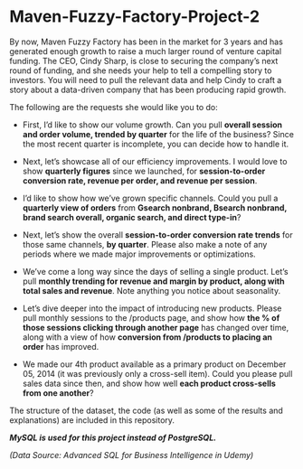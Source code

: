 # Maven-Fuzzy-Factory-Project-2

By now, Maven Fuzzy Factory has been in the market for 3 years and has generated enough growth to raise a much larger round of venture capital funding. The CEO, Cindy Sharp, is close to securing the company’s next round of funding, and she needs your help to tell a compelling story to investors. You will need to pull the relevant data and help Cindy to craft a story about a data-driven company that has been producing rapid growth.


The following are the requests she would like you to do:

* First, I’d like to show our volume growth. Can you pull **overall session and order volume, trended by quarter** for the life of the business? Since the most recent quarter is incomplete, you can decide how to handle it.

* Next, let’s showcase all of our efficiency improvements. I would love to show **quarterly figures** since we launched, for **session-to-order conversion rate, revenue per order, and revenue per session**.

* I’d like to show how we’ve grown specific channels. Could you pull a **quarterly view of orders** from **Gsearch nonbrand, Bsearch nonbrand, brand search overall, organic search, and direct type-in**?

* Next, let’s show the overall **session-to-order conversion rate trends** for those same channels, **by quarter**. Please also make a note of any periods where we made major improvements or optimizations.

* We’ve come a long way since the days of selling a single product. Let’s pull **monthly trending for revenue and margin by product, along with total sales and revenue**. Note anything you notice about seasonality.

* Let’s dive deeper into the impact of introducing new products. Please pull monthly sessions to the /products page, and show how **the % of those sessions clicking through another page** has changed over time, along with a view of how **conversion from /products to placing an order** has improved.

* We made our 4th product available as a primary product on December 05, 2014 (it was previously only a cross-sell item). Could you please pull sales data since then, and show how well **each product cross-sells from one another**?


The structure of the dataset, the code (as well as some of the results and explanations) are included in this repository.

**_MySQL is used for this project instead of PostgreSQL._**

_(Data Source: Advanced SQL for Business Intelligence in Udemy)_
